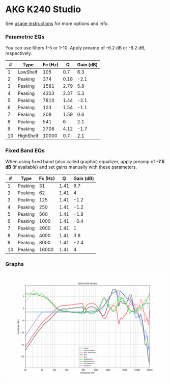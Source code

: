 # AKG K240 Studio
See [usage instructions](https://github.com/jaakkopasanen/AutoEq#usage) for more options and info.

### Parametric EQs
You can use filters 1-5 or 1-10. Apply preamp of -6.2 dB or -6.2 dB, respectively.

|   # | Type      |   Fc (Hz) |    Q |   Gain (dB) |
|-----|-----------|-----------|------|-------------|
|   1 | LowShelf  |       105 | 0.7  |         6.3 |
|   2 | Peaking   |       374 | 0.18 |        -2.1 |
|   3 | Peaking   |      1581 | 2.79 |         5.8 |
|   4 | Peaking   |      4303 | 2.37 |         5.3 |
|   5 | Peaking   |      7810 | 1.44 |        -2.1 |
|   6 | Peaking   |       123 | 1.54 |        -1.1 |
|   7 | Peaking   |       208 | 1.59 |         0.6 |
|   8 | Peaking   |       541 | 6    |         2.1 |
|   9 | Peaking   |      2708 | 4.12 |        -1.7 |
|  10 | HighShelf |     10000 | 0.7  |         2.1 |

### Fixed Band EQs
When using fixed band (also called graphic) equalizer, apply preamp of **-7.5 dB** (if available) and set gains manually with these parameters.

|   # | Type    |   Fc (Hz) |    Q |   Gain (dB) |
|-----|---------|-----------|------|-------------|
|   1 | Peaking |        31 | 1.41 |         6.7 |
|   2 | Peaking |        62 | 1.41 |         4   |
|   3 | Peaking |       125 | 1.41 |        -1.2 |
|   4 | Peaking |       250 | 1.41 |        -1.2 |
|   5 | Peaking |       500 | 1.41 |        -1.8 |
|   6 | Peaking |      1000 | 1.41 |        -0.4 |
|   7 | Peaking |      2000 | 1.41 |         1   |
|   8 | Peaking |      4000 | 1.41 |         3.8 |
|   9 | Peaking |      8000 | 1.41 |        -2.4 |
|  10 | Peaking |     16000 | 1.41 |         4   |

### Graphs
![](./AKG%20K240%20Studio.png)
